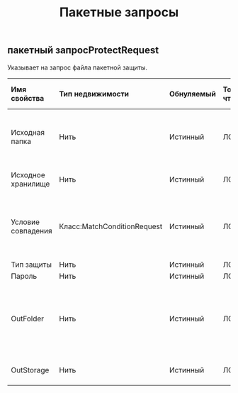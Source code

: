 ﻿---
title: Пакетные запросы
second_title: Aspose.Cells Cloud Documen
type: docs
url: /ru/specification/model/batchprotectrequest/
description: "Aspose.Cells Спецификация облачной модели: BatchProtectRequest. Легко обрабатывайте Excel и другие документы электронных таблиц с помощью таких функций, как открытие, создание, редактирование, разделение, слияние, сравнение и преобразование."
kwords: Excel, Office, электронная таблица, Cloud REST API, BatchProtectRequest
weight: 50
---
## **пакетный запросProtectRequest**

 Указывает на запрос файла пакетной защиты.

| Имя свойства| Тип недвижимости| Обнуляемый| Только чтение| Значение по умолчанию| Описание|
|:- |:- |:- |:- |:- |:- |
| Исходная папка| Нить| Истинный| ЛОЖЬ|| В каталоге хранятся файлы, которые необходимо преобразовать в формат.|
| Исходное хранилище| Нить| Истинный| ЛОЖЬ|| Aspose Имя облачного хранилища|
| Условие совпадения| Класс:MatchConditionRequest| Истинный| ЛОЖЬ|| Указывает условие соответствия, которое необходимо обработать для имени файла.|
| Тип защиты| Нить| Истинный| ЛОЖЬ|||
| Пароль| Нить| Истинный| ЛОЖЬ|||
| OutFolder| Нить| Истинный| ЛОЖЬ|| Каталог, в котором хранятся файлы, преобразование формата которых прошло успешно.|
| OutStorage| Нить| Истинный| ЛОЖЬ|| Aspose Имя облачного хранилища.|

